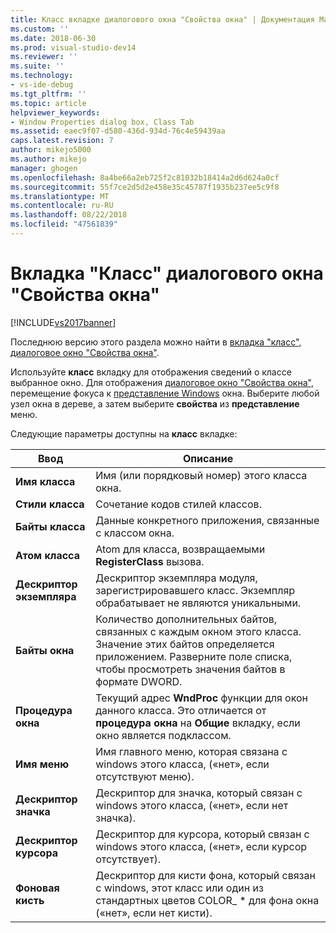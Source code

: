 ```yaml
---
title: Класс вкладке диалогового окна "Свойства окна" | Документация Майкрософт
ms.custom: ''
ms.date: 2018-06-30
ms.prod: visual-studio-dev14
ms.reviewer: ''
ms.suite: ''
ms.technology:
- vs-ide-debug
ms.tgt_pltfrm: ''
ms.topic: article
helpviewer_keywords:
- Window Properties dialog box, Class Tab
ms.assetid: eaec9f07-d580-436d-934d-76c4e59439aa
caps.latest.revision: 7
author: mikejo5000
ms.author: mikejo
manager: ghogen
ms.openlocfilehash: 8a4be66a2eb725f2c81032b18414a2d6d624a0cf
ms.sourcegitcommit: 55f7ce2d5d2e458e35c45787f1935b237ee5c9f8
ms.translationtype: MT
ms.contentlocale: ru-RU
ms.lasthandoff: 08/22/2018
ms.locfileid: "47561839"
---
```

# <a name="class-tab-window-properties-dialog-box"></a>Вкладка "Класс" диалогового окна "Свойства окна"
[!INCLUDE[vs2017banner](../includes/vs2017banner.md)]

Последнюю версию этого раздела можно найти в [вкладка "класс", диалоговое окно "Свойства окна"](https://docs.microsoft.com/visualstudio/debugger/class-tab-window-properties-dialog-box).  
  
Используйте **класс** вкладку для отображения сведений о классе выбранное окно. Для отображения [диалоговое окно "Свойства окна"](../debugger/window-properties-dialog-box.md), перемещение фокуса к [представление Windows](../debugger/windows-view.md) окна. Выберите любой узел окна в дереве, а затем выберите **свойства** из **представление** меню.  
  
 Следующие параметры доступны на **класс** вкладке:  
  
|Ввод|Описание|  
|-----------|-----------------|  
|**Имя класса**|Имя (или порядковый номер) этого класса окна.|  
|**Стили класса**|Сочетание кодов стилей классов.|  
|**Байты класса**|Данные конкретного приложения, связанные с классом окна.|  
|**Атом класса**|Atom для класса, возвращаемыми **RegisterClass** вызова.|  
|**Дескриптор экземпляра**|Дескриптор экземпляра модуля, зарегистрировавшего класс. Экземпляр обрабатывает не являются уникальными.|  
|**Байты окна**|Количество дополнительных байтов, связанных с каждым окном этого класса. Значение этих байтов определяется приложением. Разверните поле списка, чтобы просмотреть значения байтов в формате DWORD.|  
|**Процедура окна**|Текущий адрес **WndProc** функции для окон данного класса. Это отличается от **процедура окна** на **Общие** вкладку, если окно является подклассом.|  
|**Имя меню**|Имя главного меню, которая связана с windows этого класса, («нет», если отсутствуют меню).|  
|**Дескриптор значка**|Дескриптор для значка, который связан с windows этого класса, («нет», если нет значка).|  
|**Дескриптор курсора**|Дескриптор для курсора, который связан с windows этого класса, («нет», если курсор отсутствует).|  
|**Фоновая кисть**|Дескриптор для кисти фона, который связан с windows, этот класс или один из стандартных цветов COLOR_ * для фона окна («нет», если нет кисти).|



